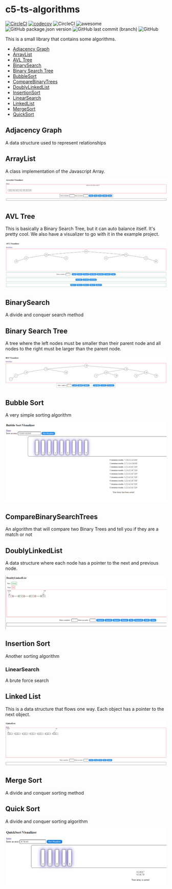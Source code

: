 # c5-ts-algorithms

[![CircleCI](https://dl.circleci.com/status-badge/img/gh/C5m7b4/c5-ts-algorithms/tree/master.svg?style=svg)](https://dl.circleci.com/status-badge/redirect/gh/C5m7b4/c5-ts-algorithms/tree/master)
[![codecov](https://codecov.io/gh/C5m7b4/c5-ts-algorithms/branch/master/graph/badge.svg?token=T6MOMAM57Z)](https://codecov.io/gh/C5m7b4/c5-ts-algorithms)
![CircleCI](https://img.shields.io/circleci/build/github/C5m7b4/c5-ts-algorithms/master?style=plastic)
![awesome](https://img.shields.io/badge/awesome-made%20with%20awesome-brightgreen)
![GitHub package.json version](https://img.shields.io/github/package-json/v/C5m7b4/c5-ts-algorithms?style=plastic)
![GitHub last commit (branch)](https://img.shields.io/github/last-commit/C5m7b4/c5-ts-algorithms/master?style=plastic)
![GitHub](https://img.shields.io/github/license/C5m7b4/c5-ts-algorithms?style=plastic)

This is a small library that contains some algorithms.

- [Adjacency Graph](#adjacency-graph)
- [ArrayList](#arraylist)
- [AVL Tree](#avl-tree)
- [BinarySearch](#binarysearch)
- [Binary Search Tree](#binary-search-tree)
- [BubbleSort](#bubble-sort)
- [CompareBinaryTrees](#comparebinarysearchtrees)
- [DoublyLinkedList](#doublylinkedlist)
- [InsertionSort](#insertion-sort)
- [LinearSearch](#linearsearch)
- [LinkedList](#linked-list)
- [MergeSort](#merge-sort)
- [QuickSort](#quick-sort)

## Adjacency Graph

A data structure used to represent relationships

## ArrayList

A class implementation of the Javascript Array.

![alt arraylist](images/arraylist.png)

## AVL Tree

This is basically a Binary Search Tree, but it can auto balance itself. It's pretty cool. We also have a visualizer to go with it in the example project.

![alt avl](images/avl.png)

## BinarySearch

A divide and conquer search method

## Binary Search Tree

A tree where the left nodes must be smaller than their parent node and all nodes to the right must be larger than the parent node.

![alt bst](images/bst.png)

## Bubble Sort

A very simple sorting algorithm

![alt bubblesort](images/bubblesort.png)

## CompareBinarySearchTrees

An algorithm that will compare two Binary Trees and tell you if they are a match or not

## DoublyLinkedList

A data structure where each node has a pointer to the next and previous node.

![alt dll](images/dll.png)

## Insertion Sort

Another sorting algorithm

### LinearSearch

A brute force search

## Linked List

This is a data structure that flows one way. Each object has a pointer to the next object.

![alt linkedlist](images/linkedList.png)

## Merge Sort

A divide and conquer sorting method

## Quick Sort

A divide and conquer sorting algorithm

![alt quicksort](images/quicksort.png)
